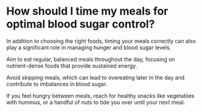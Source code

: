 # How should I time my meals for optimal blood sugar control?

In addition to choosing the right foods, timing your meals correctly can also play a significant role in managing hunger and blood sugar levels.

Aim to eat regular, balanced meals throughout the day, focusing on nutrient-dense foods that provide sustained energy.

Avoid skipping meals, which can lead to overeating later in the day and contribute to imbalances in blood sugar.

If you feel hungry between meals, reach for healthy snacks like vegetables with hummus, or a handful of nuts to tide you over until your next meal.